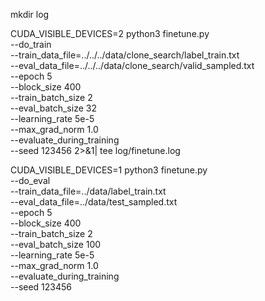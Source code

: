 mkdir log

CUDA_VISIBLE_DEVICES=2 python3 finetune.py \
    --do_train \
    --train_data_file=../../../data/clone_search/label_train.txt \
    --eval_data_file=../../../data/clone_search/valid_sampled.txt \
    --epoch 5 \
    --block_size 400 \
    --train_batch_size 2 \
    --eval_batch_size 32 \
    --learning_rate 5e-5 \
    --max_grad_norm 1.0 \
    --evaluate_during_training \
    --seed 123456 2>&1| tee log/finetune.log


CUDA_VISIBLE_DEVICES=1 python3 finetune.py \
    --do_eval \
    --train_data_file=../data/label_train.txt \
    --eval_data_file=../data/test_sampled.txt \
    --epoch 5 \
    --block_size 400 \
    --train_batch_size 2 \
    --eval_batch_size 100 \
    --learning_rate 5e-5 \
    --max_grad_norm 1.0 \
    --evaluate_during_training \
    --seed 123456